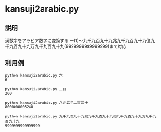 # kansuji2arabic.py

## 説明

漢数字をアラビア数字に変換する
一(1)〜九千九百九十九兆九千九百九十九億九千九百九十九万九千九百九十九(9999999999999999)まで対応


## 利用例

```
python kansuji2arabic.py 六
6

python kansuji2arabic.py 二百
200

python kansuji2arabic.py 八兆五千二百四十
8000000005240

python kansuji2arabic.py 九千九百九十九兆九千九百九十九億九千九百九十九万九千九百九十九
9999999999999999

```

